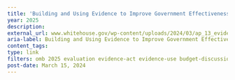 ```yaml
---
title: 'Building and Using Evidence to Improve Government Effectiveness (FY 2025 Analytical Perspectives – Chapter 13)'
year: 2025
description: 
external_url: www.whitehouse.gov/wp-content/uploads/2024/03/ap_13_evidence_fy2025.pdf
aria-label: Building and Using Evidence to Improve Government Effectiveness
content_tags: 
type: link
filters: omb 2025 evaluation evidence-act evidence-use budget-discussions
post-date: March 15, 2024
---
```

